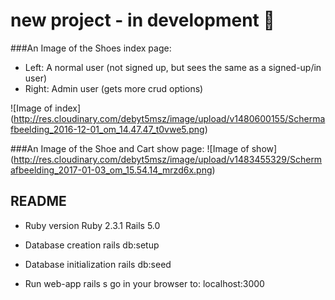 # new project - in development :metal:

###An Image of the Shoes index page:

- Left: A normal user (not signed up, but sees the same as a signed-up/in user)
- Right: Admin user (gets more crud options)

![Image of index]
(http://res.cloudinary.com/debyt5msz/image/upload/v1480600155/Schermafbeelding_2016-12-01_om_14.47.47_t0vwe5.png)


###An Image of the Shoe and Cart show page:
![Image of show]
(http://res.cloudinary.com/debyt5msz/image/upload/v1483455329/Schermafbeelding_2017-01-03_om_15.54.14_mrzd6x.png)


## README

* Ruby version
Ruby 2.3.1
Rails 5.0

* Database creation
rails db:setup

* Database initialization
rails db:seed

* Run web-app
rails s
go in your browser to: localhost:3000

